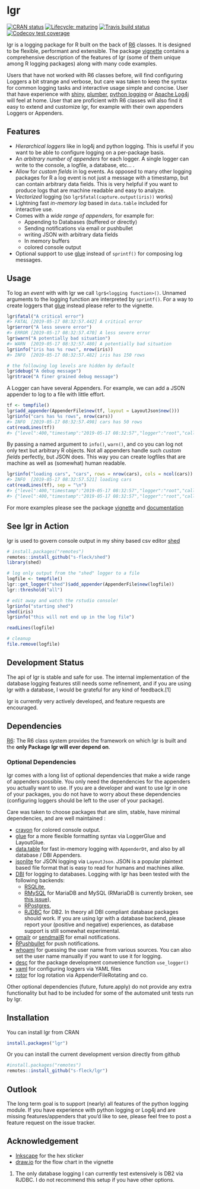 
<!-- README.md is generated from README.Rmd. Please edit that file -->

# lgr

[![CRAN
status](https://www.r-pkg.org/badges/version/lgr)](https://cran.r-project.org/package=lgr)
[![Lifecycle:
maturing](https://img.shields.io/badge/lifecycle-maturing-blue.svg)](https://www.tidyverse.org/lifecycle/#maturing)
[![Travis build
status](https://travis-ci.org/s-fleck/lgr.svg?branch=master)](https://travis-ci.org/s-fleck/lgr)
[![Codecov test
coverage](https://codecov.io/gh/s-fleck/lgr/branch/master/graph/badge.svg)](https://codecov.io/gh/s-fleck/lgr?branch=master)

lgr is a logging package for R built on the back of
[R6](https://github.com/r-lib/R6) classes. It is designed to be
flexible, performant and extensible. The package
[vignette](https://s-fleck.github.io/lgr/articles/lgr.html) contains a
comprehensive description of the features of lgr (some of them unique
among R logging packages) along with many code examples.

Users that have not worked with R6 classes before, will find configuring
Loggers a bit strange and verbose, but care was taken to keep the syntax
for common logging tasks and interactive usage simple and concise. User
that have experience with [shiny](https://github.com/rstudio/shiny),
[plumber](https://github.com/trestletech/plumber), [python
logging](https://docs.python.org/3/library/logging.html) or [Apache
Log4j](https://logging.apache.org/log4j/2.x/) will feel at home. User
that are proficient with R6 classes will also find it easy to extend and
customize lgr, for example with their own appenders Loggers or
Appenders.

## Features

  - *Hierarchical loggers* like in log4j and python logging. This is
    useful if you want to be able to configure logging on a per-package
    basis.
  - An *arbitrary number of appenders* for each logger. A single logger
    can write to the console, a logfile, a database, etc… .
  - Allow for *custom fields* in log events. As opposed to many other
    logging packages for R a log event is not just a message with a
    timestamp, but can contain arbitrary data fields. This is very
    helpful if you want to produce logs that are machine readable and
    easy to analyze.
  - *Vectorized* logging (so `lgr$fatal(capture.output(iris))` works)
  - Lightning fast *in-memory log* based in `data.table` included for
    interactive use.
  - Comes with a *wide range of appenders*, for example for:
      - Appending to Databases (buffered or directly)
      - Sending notifications via email or pushbullet
      - writing JSON with arbitrary data fields
      - In memory buffers
      - colored console output
  - Optional support to use [glue](https://glue.tidyverse.org/) instead
    of `sprintf()` for composing log messages.

## Usage

To log an *event* with with lgr we call `lgr$<logging function>()`.
Unnamed arguments to the logging function are interpreted by
`sprintf()`. For a way to create loggers that
[glue](https://glue.tidyverse.org/) instead please refer to the
vignette.

``` r
lgr$fatal("A critical error")
#> FATAL [2019-05-17 08:32:57.442] A critical error
lgr$error("A less severe error")
#> ERROR [2019-05-17 08:32:57.470] A less severe error
lgr$warn("A potentially bad situation")
#> WARN  [2019-05-17 08:32:57.480] A potentially bad situation
lgr$info("iris has %s rows", nrow(iris))
#> INFO  [2019-05-17 08:32:57.482] iris has 150 rows

# the following log levels are hidden by default
lgr$debug("A debug message")
lgr$trace("A finer grained debug message")
```

A Logger can have several Appenders. For example, we can add a JSON
appender to log to a file with little effort.

``` r
tf <- tempfile()
lgr$add_appender(AppenderFile$new(tf, layout = LayoutJson$new()))
lgr$info("cars has %s rows", nrow(cars))
#> INFO  [2019-05-17 08:32:57.498] cars has 50 rows
cat(readLines(tf))
#> {"level":400,"timestamp":"2019-05-17 08:32:57","logger":"root","caller":"eval","msg":"cars has 50 rows"}
```

By passing a named argument to `info()`, `warn()`, and co you can log
not only text but arbitrary R objects. Not all appenders handle such
*custom fields* perfectly, but JSON does. This way you can create
logfiles that are machine as well as (somewhat) human readable.

``` r
lgr$info("loading cars", "cars", rows = nrow(cars), cols = ncol(cars))
#> INFO  [2019-05-17 08:32:57.521] loading cars
cat(readLines(tf), sep = "\n")
#> {"level":400,"timestamp":"2019-05-17 08:32:57","logger":"root","caller":"eval","msg":"cars has 50 rows"}
#> {"level":400,"timestamp":"2019-05-17 08:32:57","logger":"root","caller":"eval","msg":"loading cars","rows":50,"cols":2}
```

For more examples please see the package
[vignette](https://s-fleck.github.io/lgr/articles/lgr.html) and
[documentation](https://s-fleck.github.io/lgr/)

## See lgr in Action

lgr is used to govern console output in my shiny based csv editor
[shed](https://github.com/s-fleck/shed)

``` r
# install.packages("remotes")
remotes::install_github("s-fleck/shed")
library(shed)

# log only output from the "shed" logger to a file
logfile <- tempfile()
lgr::get_logger("shed")$add_appender(AppenderFile$new(logfile))
lgr::threshold("all")

# edit away and watch the rstudio console!
lgr$info("starting shed")
shed(iris)  
lgr$info("this will not end up in the log file")

readLines(logfile)

# cleanup
file.remove(logfile)
```

## Development Status

The api of lgr is stable and safe for use. The internal implementation
of the database logging features still needs some refinement, and if you
are using lgr with a database, I would be grateful for any kind of
feedback.\[1\]

lgr is currently very actively developed, and feature requests are
encouraged.

## Dependencies

[R6](https://github.com/r-lib/R6): The R6 class system provides the
framework on which lgr is built and the **only Package lgr will ever
depend on**.

### Optional Dependencies

lgr comes with a long list of optional dependencies that make a wide
range of appenders possible. You only need the dependencies for the
appenders you actually want to use. If you are a developer and want to
use lgr in one of your packages, you do not have to worry about these
dependencies (configuring loggers should be left to the user of your
package).

Care was taken to choose packages that are slim, stable, have minimal
dependencies, and are well maintained :

  - [crayon](https://github.com/r-lib/crayon) for colored console
    output.
  - [glue](https://glue.tidyverse.org/) for a more flexible formatting
    syntax via LoggerGlue and LayoutGlue.
  - [data.table](https://github.com/Rdatatable/) for fast in-memory
    logging with `AppenderDt`, and also by all database / DBI Appenders.
  - [jsonlite](https://github.com/jeroen/jsonlite) for JSON logging via
    `LayoutJson`. JSON is a popular plaintext based file format that is
    easy to read for humans and machines alike.
  - [DBI](https://github.com/r-dbi/DBI) for logging to databases.
    Logging with lgr has been tested with the following backends:
      - [RSQLite](https://github.com/r-dbi/RSQLite),
      - [RMySQL](https://cran.r-project.org/package=RMySQL) for MariaDB
        and MySQL (RMariaDB is currently broken, see [this
        issue](https://github.com/r-dbi/RMariaDB/issues/119)),
      - [RPostgres](https://cran.r-project.org/package=RPostgres),
      - [RJDBC](https://github.com/s-u/RJDBC) for DB2.
    In theory all DBI compliant database packages should work. If you
    are using lgr with a database backend, please report your (positive
    and negative) experiences, as database support is still somewhat
    experimental.
  - [gmailr](https://cran.r-project.org/package=gmailr) or
    [sendmailR](https://cran.r-project.org/package=sendmailR) for email
    notifications.
  - [RPushbullet](https://github.com/eddelbuettel/rpushbullet) for push
    notifications.
  - [whoami](https://github.com/r-lib/whoami/blob/master/DESCRIPTION)
    for guessing the user name from various sources. You can also set
    the user name manually if you want to use it for logging.
  - [desc](https://CRAN.R-project.org/package=desc) for the package
    development convenience function `use_logger()`
  - [yaml](https://CRAN.R-project.org/package=yaml) for configuring
    loggers via YAML files
  - [rotor](https://github.com/s-fleck/rotor) for log rotation via
    AppenderFileRotating and co.

Other optional dependencies (future, future.apply) do not provide any
extra functionality but had to be included for some of the automated
unit tests run by lgr.

## Installation

You can install lgr from CRAN

``` r
install.packages("lgr")
```

Or you can install the current development version directly from github

``` r
#install.packages("remotes")
remotes::install_github("s-fleck/lgr")
```

## Outlook

The long term goal is to support (nearly) all features of the python
logging module. If you have experience with python logging or Log4j and
are missing features/appenders that you’d like to see, please feel free
to post a feature request on the issue tracker.

## Acknowledgement

  - [Inkscape](https://inkscape.org/) for the hex sticker
  - [draw.io](https://draw.io/) for the flow chart in the vignette

<!-- end list -->

1.  The only database logging I can currently test extensively is DB2
    via RJDBC. I do not recommend this setup if you have other options.
